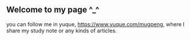 ## Welcome to my page ^_^

you can follow me in yuque, https://www.yuque.com/mugpeng, where I share my study note or any kinds of articles.
